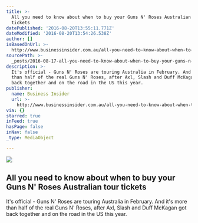 ```yaml
---
title: >-
  All you need to know about when to buy your Guns N' Roses Australian tour
  tickets
datePublished: '2016-08-20T13:55:11.771Z'
dateModified: '2016-08-20T13:54:26.538Z'
author: []
isBasedOnUrl: >-
  http://www.businessinsider.com.au/all-you-need-to-know-about-when-to-buy-your-guns-n-roses-australian-tour-tickets-2016-8
sourcePath: >-
  _posts/2016-08-17-all-you-need-to-know-about-when-to-buy-your-guns-n-roses-au.md
description: >-
  It's official - Guns N' Roses are touring Australia in February. And it's more
  than half of the real Guns N' Roses, after Axl, Slash and Duff McKagan got
  back together and on the road in the US this year.
publisher:
  name: Business Insider
  url: >-
    http://www.businessinsider.com.au/all-you-need-to-know-about-when-to-buy-your-guns-n-roses-australian-tour-tickets-2016-8
via: {}
starred: true
inFeed: true
hasPage: false
inNav: false
_type: MediaObject

---
```

<article style=""><img src="http://edge.alluremedia.com.au/uploads/businessinsider/2016/08/gnr2-410x231.jpg" /><h1>All you need to know about when to buy your Guns N' Roses Australian tour tickets</h1><p>It's official - Guns N' Roses are touring Australia in February. And it's more than half of the real Guns N' Roses, after Axl, Slash and Duff McKagan got back together and on the road in the US this year.</p></article>